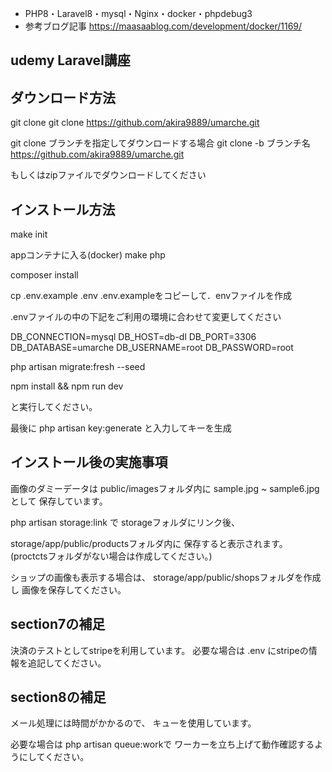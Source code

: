 - PHP8・Laravel8・mysql・Nginx・docker・phpdebug3
- 参考ブログ記事
https://maasaablog.com/development/docker/1169/

## udemy Laravel講座

## ダウンロード方法

git clone
git clone https://github.com/akira9889/umarche.git

git clone ブランチを指定してダウンロードする場合
git clone -b ブランチ名 https://github.com/akira9889/umarche.git

もしくはzipファイルでダウンロードしてください

## インストール方法

make init

appコンテナに入る(docker)
make php

composer install

cp .env.example .env
.env.exampleをコピーして．envファイルを作成

.envファイルの中の下記をご利用の環境に合わせて変更してください

DB_CONNECTION=mysql
DB_HOST=db-dl
DB_PORT=3306
DB_DATABASE=umarche
DB_USERNAME=root
DB_PASSWORD=root

php artisan migrate:fresh --seed

npm install && npm run dev

と実行してください。

最後に
php artisan key:generate
と入力してキーを生成

## インストール後の実施事項
画像のダミーデータは
public/imagesフォルダ内に
sample.jpg ~ sample6.jpgとして
保存しています。

php artisan storage:link で
storageフォルダにリンク後、

storage/app/public/productsフォルダ内に
保存すると表示されます。
(proctctsフォルダがない場合は作成してください。)

ショップの画像も表示する場合は、
storage/app/public/shopsフォルダを作成し
画像を保存してください。

## section7の補足

決済のテストとしてstripeを利用しています。
必要な場合は .env にstripeの情報を追記してください。

## section8の補足
メール処理には時間がかかるので、
キューを使用しています。

必要な場合は php artisan queue:workで
ワーカーを立ち上げて動作確認するようにしてください。
